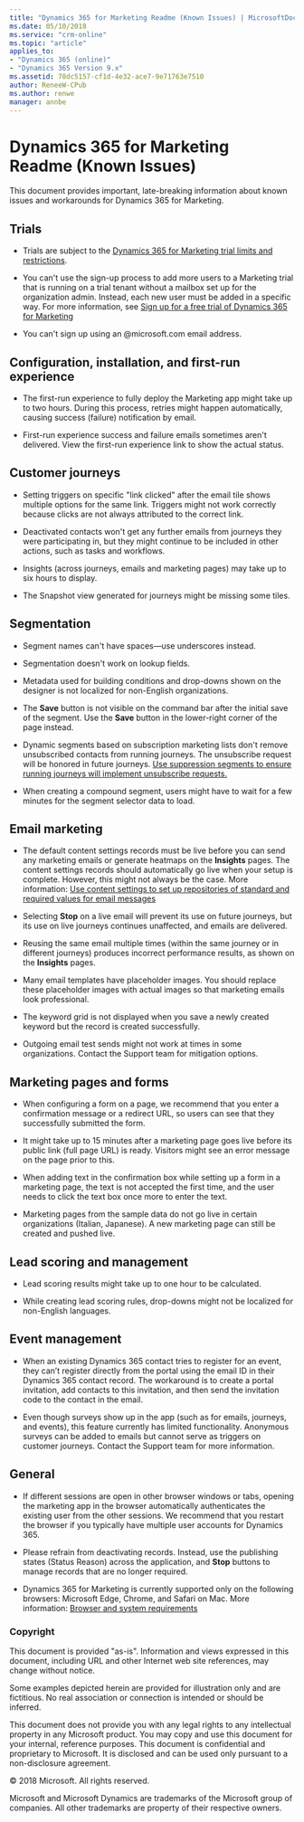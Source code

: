 ```yaml
---
title: "Dynamics 365 for Marketing Readme (Known Issues) | MicrosoftDocs"
ms.date: 05/10/2018
ms.service: "crm-online"
ms.topic: "article"
applies_to: 
- "Dynamics 365 (online)"
- "Dynamics 365 Version 9.x"
ms.assetid: 78dc5157-cf1d-4e32-ace7-9e71763e7510
author: ReneeW-CPub
ms.author: renwe
manager: annbe
---
```


# Dynamics 365 for Marketing Readme (Known Issues)

This document provides important, late-breaking information about known issues and workarounds for Dynamics 365 for Marketing.

## Trials

- Trials are subject to the [Dynamics 365 for Marketing trial limits and restrictions](https://go.microsoft.com/fwlink/p/?linkid=864735).

- You can't use the sign-up process to add more users to a Marketing trial that is running on a trial tenant without a mailbox set up for the organization admin. Instead, each new user must be added in a specific way. For more information, see [Sign up for a free trial of Dynamics 365 for Marketing](trial-signup.md)

- You can't sign up using an \@microsoft.com email address.

## Configuration, installation, and first-run experience

- The first-run experience to fully deploy the Marketing app might take up to two hours. During this process, retries might happen automatically, causing success (failure) notification by email.

- First-run experience success and failure emails sometimes aren't delivered. View the first-run experience link to show the actual status.

## Customer journeys

- Setting triggers on specific "link clicked" after the email tile shows multiple options for the same link. Triggers might not work correctly because clicks are not always attributed to the correct link.

- Deactivated contacts won't get any further emails from journeys they were participating in, but they might continue to be included in other actions, such as tasks and workflows.

- Insights (across journeys, emails and marketing pages) may take up to six hours to display.

- The Snapshot view generated for journeys might be missing some tiles.

## Segmentation

- Segment names can't have spaces&mdash;use underscores instead.

- Segmentation doesn't work on lookup fields.

- Metadata used for building conditions and drop-downs shown on the designer is not localized for non-English organizations.

- The **Save** button is not visible on the command bar after the initial save of the segment. Use the **Save** button in the lower-right corner of the page instead.

- Dynamic segments based on subscription marketing lists don't remove unsubscribed contacts from running journeys. The unsubscribe request will be honored in future journeys. [Use suppression segments to ensure running journeys will implement unsubscribe requests.](https://go.microsoft.com/fwlink/p/?linkid=867008)

- When creating a compound segment, users might have to wait for a few minutes for the segment selector data to load.

## Email marketing

- The default content settings records must be live before you can send any marketing emails or generate heatmaps on the **Insights** pages. The content settings records should automatically go live when your setup is complete. However, this might not always be the case. More information: [Use content settings to set up repositories of standard and required values for email messages](dynamic-email-content.md#content-settings)

- Selecting **Stop** on a live email will prevent its use on future journeys, but its use on live journeys continues unaffected, and emails are delivered.

- Reusing the same email multiple times (within the same journey or in different journeys) produces incorrect performance results, as shown on the **Insights** pages.

- Many email templates have placeholder images. You should replace these placeholder images with actual images so that marketing emails look professional.

- The keyword grid is not displayed when you save a newly created keyword but the record is created successfully.

- Outgoing email test sends might not work at times in some organizations. Contact the Support team for mitigation options.

## Marketing pages and forms

- When configuring a form on a page, we recommend that you enter a confirmation message or a redirect URL, so users can see that they successfully submitted the form.

- It might take up to 15 minutes after a marketing page goes live before its public link (full page URL) is ready. Visitors might see an error message on the page prior to this.

- When adding text in the confirmation box while setting up a form in a marketing page, the text is not accepted the first time, and the user needs to click the text box once more to enter the text.

- Marketing pages from the sample data do not go live in certain organizations (Italian, Japanese). A new marketing page can still be created and pushed live.

## Lead scoring and management

- Lead scoring results might take up to one hour to be calculated.

- While creating lead scoring rules, drop-downs might not be localized for non-English languages.

## Event management

- When an existing Dynamics 365 contact tries to register for an event, they can’t register directly from the portal using the email ID in their Dynamics 365 contact record. The workaround is to create a portal invitation, add contacts to this invitation, and then send the invitation code to the contact in the email.

- Even though surveys show up in the app (such as for emails, journeys, and events), this feature currently has limited functionality. Anonymous surveys can be added to emails but cannot serve as triggers on customer journeys. Contact the Support team for more information.

## General

- If different sessions are open in other browser windows or tabs, opening the marketing app in the browser automatically authenticates the existing user from the other sessions. We recommend that you restart the browser if you typically have multiple user accounts for Dynamics 365.

- Please refrain from deactivating records. Instead, use the publishing states (Status Reason) across the application, and **Stop** buttons to manage records that are no longer required.

- Dynamics 365 for Marketing is currently supported only on the following browsers: Microsoft Edge, Chrome, and Safari on Mac. More information: [Browser and system requirements](browser-requirements.md)

### Copyright

This document is provided "as-is". Information and views expressed in this document, including URL and other Internet web site references, may change without notice.

Some examples depicted herein are provided for illustration only and are fictitious. No real association or connection is intended or should be inferred.

This document does not provide you with any legal rights to any intellectual property in any Microsoft product. You may copy and use this document for your
internal, reference purposes. This document is confidential and proprietary to Microsoft. It is disclosed and can be used only pursuant to a non-disclosure agreement.

© 2018 Microsoft. All rights reserved.

Microsoft and Microsoft Dynamics are trademarks of the Microsoft group of companies. All other trademarks are property of their respective owners.